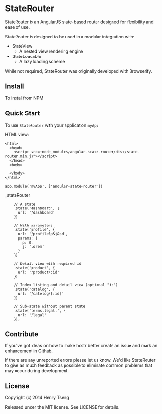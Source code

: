 StateRouter
===========

StateRouter is an AngularJS state-based router designed for flexibility and ease of use.  

StateRouter is designed to be used in a modular integration with:

* StateView
	* A nested view rendering engine
* StateLoadable
	* A lazy loading scheme

While not required, StateRouter was originally developed with Browserify.  


Install
-------

To instal from NPM 



Quick Start
-----------

To use `StateRouter` with your application `myApp`

HTML view:

	<html>
	  <head>
	    <script src="node_modules/angular-state-router/dist/state-router.min.js"></script>
	  </head>
	  <body>
	  	
	  </body>
	</html>

	app.module('myApp', ['angular-state-router'])

_stateRouter

        // A state
        .state('dashboard', {
          url: '/dashboard'
        })

        // With parameters
        .state('profile', {
          url: '/profile?p&j&sd',
          params: {
            p: 0,
            j: 'lorem'
          }
        })

        // Detail view with required id
        .state('product', {
          url: '/product/:id'
        })

        // Index listing and detail view (optional "id")
        .state('catalog', {
          url: '/catelog/[:id]'
        })

        // Sub-state without parent state
        .state('terms.legal.', {
          url: '/legal'
        });



Contribute
----------

If you've got ideas on how to make hostr better create an issue and mark an enhancement in Github.  

If there are any unreported errors please let us know.  We'd like StateRouter to give as much feedback as possible to eliminate common problems that may occur during development.  


License
-------

Copyright (c) 2014 Henry Tseng

Released under the MIT license. See LICENSE for details.